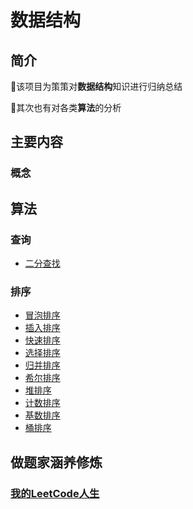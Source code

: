 数据结构
====

简介
----
💌该项目为策策对**数据结构**知识进行归纳总结

💌其次也有对各类**算法**的分析

主要内容
----

### 概念


算法
----
### 查询
* [二分查找][binary]

[binary]:https://github.com/occlive/DataStructure/blob/master/2.%20%E6%9F%A5%E8%AF%A2/%E4%BA%8C%E5%88%86%E6%9F%A5%E6%89%BE%E6%B3%95.md

### 排序
* [冒泡排序][sort_bubble]
* [插入排序][sort_insert]
* [快速排序][sort_quick]
* [选择排序][sort_select]
* [归并排序][sort_merge]
* [希尔排序][sort_shell]
* [堆排序][sort_heap]
* [计数排序][sort_count]
* [基数排序][sort_radix]
* [桶排序][sort_bucket]

[sort_bubble]:www.baidu.com
[sort_insert]:www.baidu.com
[sort_quick]:www.baidu.com
[sort_select]:www.baidu.com
[sort_merge]:www.baidu.com
[sort_shell]:www.baidu.com
[sort_heap]:www.baidu.com
[sort_count]:www.baidu.com
[sort_radix]:www.baidu.com
[sort_bucket]:www.baidu.com

做题家涵养修炼
----

### [我的LeetCode人生][leetcodelife]

[leetcodelife]:https://github.com/occlive/LeetCode_Java
